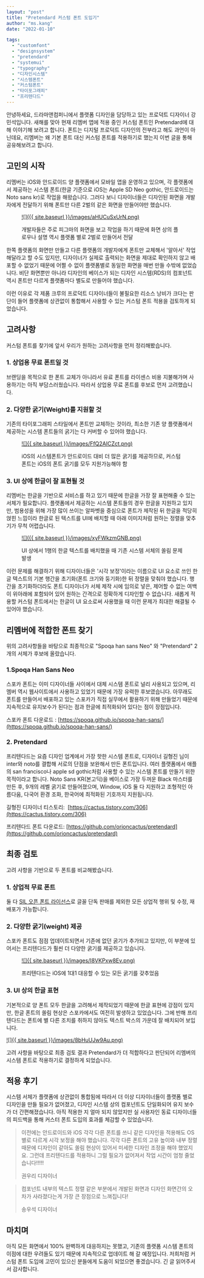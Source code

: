 ```yaml
---
layout: "post"
title: "Pretendard 커스텀 폰트 도입기"
author: "ms.kang"
date: "2022-01-10"

tags: 
  - "customfont"
  - "designsystem"
  - "pretendard"
  - "systemui"
  - "typography"
  - "디자인시스템"
  - "시스템폰트"
  - "커스텀폰트"
  - "타이포그래피"
  - "프리텐다드"
---
```


안녕하세요, 드라마앤컴퍼니에서 플랫폼 디자인을 담당하고 있는 프로덕트 디자이너 강민석입니다. 새해를 맞아 현재 리멤버 앱에 적용 중인 커스텀 폰트인 Pretendard에 대해 이야기해 보려고 합니다. 폰트는 디지털 프로덕트 디자인의 전부라고 해도 과언이 아닌데요, 리멤버는 왜 기본 폰트 대신 커스텀 폰트를 적용하기로 했는지 이번 글을 통해 공유해보려고 합니다.

## **고민의 시작**

리멤버는 iOS와 안드로이드 양 플랫폼에서 모바일 앱을 운영하고 있으며, 각 플랫폼에서 제공하는 시스템 폰트(한글 기준으로 iOS는 Apple SD Neo gothic, 안드로이드는 Noto sans kr)로 작업을 해왔습니다. 그러다 보니 디자이너들은 디자인된 화면을 개발자에게 전달하기 위해 폰트만 다른 2벌의 같은 화면을 만들어야만 했습니다.

<figure>

[![]({{ site.baseurl }}/images/aHUCuSxUrN.png)](https://blog.dramancompany.com/wp-content/uploads/2022/01/1.png)

<figcaption>

개발자들은 주로 피그마의 화면을 보고 작업을 하기 때문에 화면 상의 플로우나 설명 역시 플랫폼 별로 2벌로 만들어서 전달

</figcaption>

</figure>

한쪽 플랫폼의 화면만 만들고 다른 플랫폼의 개발자에게 폰트만 교체해서 '알아서' 작업해달라고 할 수도 있지만, 디자이너가 실제로 출력되는 화면을 제대로 확인하지 않고 배포할 수 없었기 때문에 어쩔 수 없이 플랫폼별로 동일한 화면을 매번 만들 수밖에 없었습니다. 비단 화면뿐만 아니라 디자인의 베이스가 되는 디자인 시스템(RDS)의 컴포넌트 역시 폰트만 다르게 플랫폼마다 별도로 만들어야 했습니다.

이런 이유로 각 제품 크루의 프로덕트 디자이너들이 불필요한 리소스 낭비가 크다는 판단이 들어 플랫폼에 상관없이 통합해서 사용할 수 있는 커스텀 폰트 적용을 검토하게 되었습니다.

## **고려사항**

커스텀 폰트를 찾기에 앞서 우리가 원하는 고려사항을 먼저 정리해봤습니다.

### 1\. 상업용 무료 폰트일 것

브랜딩을 목적으로 한 폰트 교체가 아니라서 유료 폰트를 라이센스 비용 지불해가며 사용하기는 아직 부담스러웠습니다. 따라서 상업용 무료 폰트를 후보로 먼저 고려했습니다.

### 2\. 다양한 굵기(Weight)를 지원할 것

기존의 타이포그래피 스타일에서 폰트만 교체하는 것이라, 최소한 기존 양 플랫폼에서 제공하는 시스템 폰트들의 굵기는 다 커버할 수 있어야 했습니다. 

<figure>

[![]{{ site.baseurl }}/images/FfQ2AICZct.png)](https://blog.dramancompany.com/wp-content/uploads/2022/01/Weight.png)

<figcaption>

iOS의 시스템폰트가 안드로이드 대비 더 많은 굵기를 제공하므로, 커스텀 폰트는 iOS의 폰트 굵기를 모두 지원가능해야 함

</figcaption>

</figure>

### 3\. UI 상에 한글이 잘 표현될 것

리멤버는 한글을 기반으로 서비스를 하고 있기 때문에 한글을 가장 잘 표현해줄 수 있는 서체가 필요합니다. 플랫폼에서 제공하는 시스템 폰트들의 경우 한글을 지원하고 있지만, 범용성을 위해 가장 많이 쓰이는 알파벳을 중심으로 폰트가 제작된 뒤 한글을 적당히 얹힌 느낌이라 한글로 된 텍스트를 UI에 배치할 때 아래 이미지처럼 원하는 정렬을 맞추기가 무척 어렵습니다.

<figure>

[![]({{ site.baseurl }}/images/xyFWkzmGNB.png)](https://blog.dramancompany.com/wp-content/uploads/2022/01/3.png)

<figcaption>

UI 상에서 1행의 한글 텍스트를 배치했을 때 기존 시스템 서체의 쏠림 문제 발생

</figcaption>

</figure>

이런 문제를 해결하기 위해 디자이너들은 '시각 보정'이라는 이름으로 UI 요소로 쓰인 한글 텍스트의 기본 행간을 초기화(폰트 크기와 둥기화)한 뒤 정렬을 맞춰야 했습니다. 행간을 초기화하더라도 폰트 디자이너가 서체 제작 시에 임의로 넣은, 제어할 수 없는 여백이 위아래에 포함되어 있어 원하는 간격으로 정확하게 디자인할 수 없습니다. 새롭게 적용할 커스텀 폰트에서는 한글이 UI 요소로써 사용했을 때 이런 문제가 최대한 해결될 수 있어야 했습니다.

## ****리멤버에 적합한 폰트 찾기****

위의 고려사항들을 바탕으로 최종적으로 "Spoqa han sans Neo" 와 "Pretendard" 2개의 서체가 후보에 올랐습니다.

### **1.Spoqa Han Sans Neo**

스포카 폰트는 이미 디자이너들 사이에서 대체 시스템 폰트로 널리 사용되고 있으며, 리멤버 역시 웹사이트에서 사용하고 있었기 때문에 가장 유력한 후보였습니다. 아무래도 폰트를 만들어서 배포하고 있는 스포카가 직접 실무에서 활용하기 위해 만들었기 때문에 지속적으로 유지보수가 된다는 점과 한글에 최적화되어 있다는 점이 장점입니다.

스포카 폰트 다운로드 : [https://spoqa.github.io/spoqa-han-sans/](https://spoqa.github.io/spoqa-han-sans/)

### **2\. Pretendard**

프리텐다드는 요즘 디자인 업계에서 가장 핫한 시스템 폰트로, 디자이너 길형진 님이 inter와 noto를 결합해 서로의 단점을 보완해서 만든 폰트입니다. 여러 플랫폼에서 애플의 san francisco나 apple sd gothic처럼 사용할 수 있는 시스템 폰트를 만들기 위한 목적이라고 합니다. Noto Sans KR(본고딕)을 베이스로 가장 두꺼운 Black 마스터를 만든 후, 9개의 레벨 굵기로 만들어졌으며, Window, iOS 둘 다 지원하고 조형적인 아름다움, 다국어 환경 조화, 한국어에 최적화된 기호까지 지원됩니다.

길형진 디자이너 티스토리:  [https://cactus.tistory.com/306](https://cactus.tistory.com/306)

프리텐다드 폰트 다운로드: [https://github.com/orioncactus/pretendard](https://github.com/orioncactus/pretendard)

## **최종 검토**

고려 사항을 기반으로 두 폰트를 비교해봤습니다.

### 1\. 상업적 무료 폰트

둘 다 [SIL 오픈 폰트 라이선스](https://scripts.sil.org/OFL)로 글꼴 단독 판매를 제외한 모든 상업적 행위 및 수정, 재배포가 가능합니다.

### 2\. 다양한 굵기(weight) 제공

스포카 폰트도 점점 업데이트되면서 기존에 없던 굵기가 추가되고 있지만, 이 부분에 있어서는 프리텐다드가 훨씬 더 다양한 굵기를 제공하고 있습니다.

<figure>

[![]{{ site.baseurl }}/images/I8VKPxw8Ev.png)](https://blog.dramancompany.com/wp-content/uploads/2022/01/6-1.png)

<figcaption>

프리텐다드는 iOS에 1대1 대응할 수 있는 모든 굵기를 갖추었음

</figcaption>

</figure>

### 3\. UI 상의 한글 표현

기본적으로 양 폰트 모두 한글을 고려해서 제작되었기 때문에 한글 표현에 강점이 있지만, 한글 폰트의 쏠림 현상은 스포카에서도 여전히 발생하고 있었습니다. 그에 반해 프리텐다드는 폰트에 별 다른 조치를 취하지 않아도 텍스트 박스의 가운데 잘 배치되어 보입니다.

[![]{{ site.baseurl }}/images/8bHuUJw9Au.png)](https://blog.dramancompany.com/wp-content/uploads/2022/01/5.png)

고려 사항을 바탕으로 최종 검토 결과 Pretendard가 더 적합하다고 판단되어 리멤버의 시스템 폰트로 적용하기로 결정하게 되었습니다.

## **적용 후기**

시스템 서체가 플랫폼에 상관없이 통합됨에 따라서 더 이상 디자이너들이 플랫폼 별로 디자인을 만들 필요가 없어졌고, 디자인 시스템 상의 컴포넌트도 단일화되어 유지 보수가 더 간편해졌습니다. 아직 적용한 지 얼마 되지 않았지만 실 사용자인 동료 디자이너들의 피드백을 통해 커스터 폰트 도입의 효과를 체감할 수 있었습니다.

> 이전에는 안드로이드와 iOS 각각 다른 폰트를 쓰니 같은 디자인을 적용해도 OS별로 다르게 시각 보정을 해야 했습니다. 각각 다른 폰트의 고유 높이와 내부 정렬 때문에 디자인이 같아도 쏠림 현상이 있어서 미세한 디자인 조정을 해야 했었지요. 그런데 프리텐다드를 적용하니 그럴 필요가 없어져서 작업 시간이 엄청 줄었습니다!!!!!
> 
> 권우리 디자이너

> 컴포넌트 내부의 텍스트 정렬 같은 부분에서 개발된 화면과 디자인 화면간의 오차가 사라졌다는게 가장 큰 장점으로 느껴집니다!
> 
> 송우석 디자이너

## **마치며**

아직 모든 화면에서 100% 완벽하게 대응하지는 못했고, 기존의 플랫폼 시스템 폰트의 이점에 대한 우려들도 있기 때문에 지속적으로 업데이트 해 갈 예정입니다. 저희처럼 커스텀 폰트 도입에 고민이 있으신 분들에게 도움이 되었으면 좋겠습니다. 긴 글 읽어주셔서 감사합니다.
